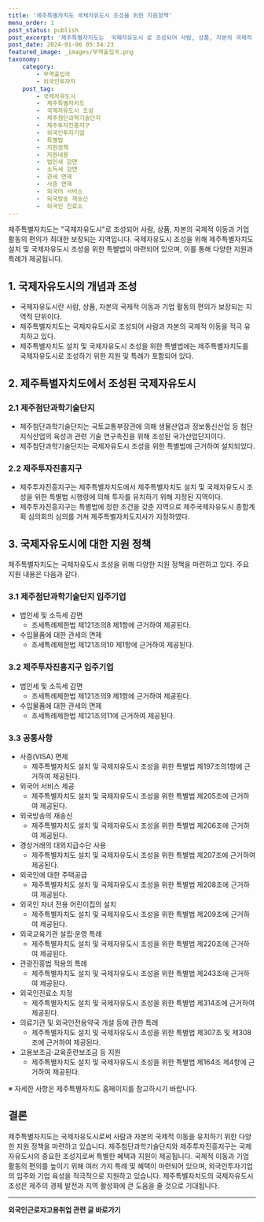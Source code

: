 ```yaml
---
title: '제주특별자치도 국제자유도시 조성을 위한 지원정책'
menu_order: 1
post_status: publish
post_excerpt: '제주특별자치도는  국제자유도시 로 조성되어 사람, 상품, 자본의 국제적 이동과 기업 활동의 편의가 최대한 보장되는 지역입니다. 국제자유도시 조성을 위해 제주특별자치도 설치 및 국제자유도시 조성을 위한 특별법이 마련되어 있으며, 이를 통해 다양한 지원과 특례가 제공됩니다.'
post_date: 2024-01-06 05:34:23
featured_image: _images/무역출입국.png
taxonomy:
    category:
        - 무역출입국
        - 외국인투자자
    post_tag:
        - 국제자유도시
        -  제주특별자치도
        -  국제자유도시 조성
        -  제주첨단과학기술단지
        -  제주투자진흥지구
        -  외국인투자기업
        -  특별법
        -  지원정책
        -  지원내용
        -  법인세 감면
        -  소득세 감면
        -  관세 면제
        -  사증 면제
        -  외국어 서비스
        -  외국방송 재송신
        -  외국인 진료소
---
```



제주특별자치도는 "국제자유도시"로 조성되어 사람, 상품, 자본의 국제적 이동과 기업 활동의 편의가 최대한 보장되는 지역입니다. 국제자유도시 조성을 위해 제주특별자치도 설치 및 국제자유도시 조성을 위한 특별법이 마련되어 있으며, 이를 통해 다양한 지원과 특례가 제공됩니다.

## 1. 국제자유도시의 개념과 조성

- 국제자유도시란 사람, 상품, 자본의 국제적 이동과 기업 활동의 편의가 보장되는 지역적 단위이다.
- 제주특별자치도는 국제자유도시로 조성되어 사람과 자본의 국제적 이동을 적극 유치하고 있다.
- 제주특별자치도 설치 및 국제자유도시 조성을 위한 특별법에는 제주특별자치도를 국제자유도시로 조성하기 위한 지원 및 특례가 포함되어 있다.

## 2. 제주특별자치도에서 조성된 국제자유도시

### 2.1 제주첨단과학기술단지

- 제주첨단과학기술단지는 국토교통부장관에 의해 생물산업과 정보통신산업 등 첨단지식산업의 육성과 관련 기술 연구촉진을 위해 조성된 국가산업단지이다.
- 제주첨단과학기술단지는 국제자유도시 조성을 위한 특별법에 근거하여 설치되었다.

### 2.2 제주투자진흥지구

- 제주투자진흥지구는 제주특별자치도에서 제주특별자치도 설치 및 국제자유도시 조성을 위한 특별법 시행령에 의해 투자를 유치하기 위해 지정된 지역이다.
- 제주투자진흥지구는 특별법에 정한 조건을 갖춘 지역으로 제주국제자유도시 종합계획 심의회의 심의를 거쳐 제주특별자치도지사가 지정하였다.

## 3. 국제자유도시에 대한 지원 정책

제주특별자치도는 국제자유도시 조성을 위해 다양한 지원 정책을 마련하고 있다. 주요 지원 내용은 다음과 같다.

### 3.1 제주첨단과학기술단지 입주기업

- 법인세 및 소득세 감면
  - 조세특례제한법 제121조의8 제1항에 근거하여 제공된다.
- 수입물품에 대한 관세의 면제
  - 조세특례제한법 제121조의10 제1항에 근거하여 제공된다.

### 3.2 제주투자진흥지구 입주기업

- 법인세 및 소득세 감면
  - 조세특례제한법 제121조의9 제1항에 근거하여 제공된다.
- 수입물품에 대한 관세의 면제
  - 조세특례제한법 제121조의11에 근거하여 제공된다.

### 3.3 공통사항

- 사증(VISA) 면제
  - 제주특별자치도 설치 및 국제자유도시 조성을 위한 특별법 제197조의1항에 근거하여 제공된다.
- 외국어 서비스 제공
  - 제주특별자치도 설치 및 국제자유도시 조성을 위한 특별법 제205조에 근거하여 제공된다.
- 외국방송의 재송신
  - 제주특별자치도 설치 및 국제자유도시 조성을 위한 특별법 제206조에 근거하여 제공된다.
- 경상거래의 대외지급수단 사용
  - 제주특별자치도 설치 및 국제자유도시 조성을 위한 특별법 제207조에 근거하여 제공된다.
- 외국인에 대한 주택공급
  - 제주특별자치도 설치 및 국제자유도시 조성을 위한 특별법 제208조에 근거하여 제공된다.
- 외국인 자녀 전용 어린이집의 설치
  - 제주특별자치도 설치 및 국제자유도시 조성을 위한 특별법 제209조에 근거하여 제공된다.
- 외국교육기관 설립·운영 특례
  - 제주특별자치도 설치 및 국제자유도시 조성을 위한 특별법 제220조에 근거하여 제공된다.
- 관광진흥법 적용의 특례
  - 제주특별자치도 설치 및 국제자유도시 조성을 위한 특별법 제243조에 근거하여 제공된다.
- 외국인진료소 지정
  - 제주특별자치도 설치 및 국제자유도시 조성을 위한 특별법 제314조에 근거하여 제공된다.
- 의료기관 및 외국인전용약국 개설 등에 관한 특례
  - 제주특별자치도 설치 및 국제자유도시 조성을 위한 특별법 제307조 및 제308조에 근거하여 제공된다.
- 고용보조금·교육훈련보조금 등 지원
  - 제주특별자치도 설치 및 국제자유도시 조성을 위한 특별법 제164조 제4항에 근거하여 제공된다.

※ 자세한 사항은 제주특별자치도 홈페이지를 참고하시기 바랍니다.

## 결론


제주특별자치도는 국제자유도시로써 사람과 자본의 국제적 이동을 유치하기 위한 다양한 지원 정책을 마련하고 있습니다. 제주첨단과학기술단지와 제주투자진흥지구는 국제자유도시의 중요한 조성지로써 특별한 혜택과 지원이 제공됩니다. 국제적 이동과 기업 활동의 편의를 높이기 위해 여러 가지 특례 및 혜택이 마련되어 있으며, 외국인투자기업의 입주와 기업 육성을 적극적으로 지원하고 있습니다. 제주특별자치도의 국제자유도시 조성은 제주의 경제 발전과 지역 활성화에 큰 도움을 줄 것으로 기대됩니다.
<!-- wp:separator -->
<hr class="wp-block-separator has-alpha-channel-opacity"/>
<!-- /wp:separator -->

<!-- wp:group {"backgroundColor":"base","layout":{"type":"constrained"}} -->
<div class="wp-block-group has-base-background-color has-background"><!-- wp:paragraph {"align":"center","fontSize":"medium"} -->
<p class="has-text-align-center has-large-font-size"><strong>외국인근로자고용취업 관련 글 바로가기</strong></p>
<!-- /wp:paragraph -->


<!-- wp:latest-posts
{"categories":[{"id":10884,"count":19,"description":"","link":"https://uknowlaw.com/category/%ec%99%b8%ea%b5%ad%ec%9d%b8%ea%b7%bc%eb%a1%9c%ec%9e%90%ea%b3%a0%ec%9a%a9%ec%b7%a8%ec%97%85/","name":"외국인근로자고용취업","slug":"외국인근로자고용취업","taxonomy":"category","parent":0,"meta":[],"_links":{"self":[{"href":"https://uknowlaw.com/wp-json/wp/v2/categories/10884"}],"collection":[{"href":"https://uknowlaw.com/wp-json/wp/v2/categories"}],"about":[{"href":"https://uknowlaw.com/wp-json/wp/v2/taxonomies/category"}],"wp:post_type":[{"href":"https://uknowlaw.com/wp-json/wp/v2/posts?categories=10884"}],"curies":[{"name":"wp","href":"https://api.w.org/{rel}","templated":true}]}}],"postsToShow":100,"excerptLength":28,"postLayout":"grid","columns":2,"featuredImageAlign":"left","featuredImageSizeSlug":"large","fontSize":"small"} /--></div>
<!-- /wp:group -->